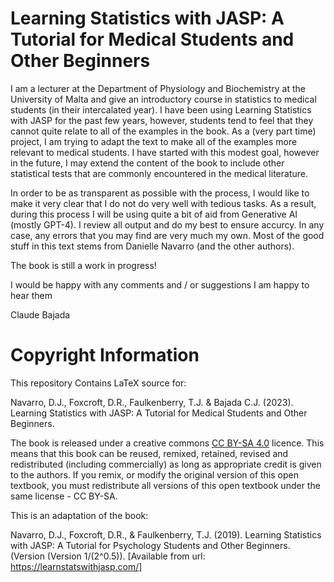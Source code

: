 # Learning Statistics with JASP: A Tutorial for Medical Students and Other Beginners

I am a lecturer at the Department of Physiology and Biochemistry at the University of Malta and give an introductory course in statistics to medical students (in their intercalated year). I have been using Learning Statistics with JASP for the past few years, however, students tend to feel that they cannot quite relate to all of the examples in the book. As a (very part time) project, I am trying to adapt the text to make all of the examples more relevant to medical students. I have started with this modest goal, however in the future, I may extend the content of the book to include other statistical tests that are commonly encountered in the medical literature.

In order to be as transparent as possible with the process, I would like to make it very clear that I do not do very well with tedious tasks. As a result, during this process I will be using quite a bit of aid from Generative AI (mostly GPT-4). I review all output and do my best to ensure accurcy. In any case, any errors that you may find are very much my own. Most of the good stuff in this text stems from Danielle Navarro (and the other authors).

The book is still a work in progress!

I would be happy with any comments and / or suggestions I am happy to hear them

Claude Bajada

# Copyright Information

This repository Contains LaTeX source for:

Navarro, D.J., Foxcroft, D.R., Faulkenberry, T.J. & Bajada C.J. (2023). Learning Statistics with JASP: A Tutorial for Medical Students and Other Beginners.

The book is released under a creative commons [CC BY-SA 4.0](https://creativecommons.org/licenses/by-sa/4.0/) licence. This means that this book can be reused, remixed, retained, revised and redistributed (including commercially) as long as appropriate credit is given to the authors. If you remix, or modify the original version of this open textbook, you must redistribute all versions of this open textbook under the same license - CC BY-SA.

This is an adaptation of the book:

Navarro, D.J., Foxcroft, D.R., & Faulkenberry, T.J. (2019). Learning Statistics with JASP: A Tutorial for Psychology Students and Other Beginners. (Version (Version 1/(2^0.5)). [Available from url: https://learnstatswithjasp.com/]

